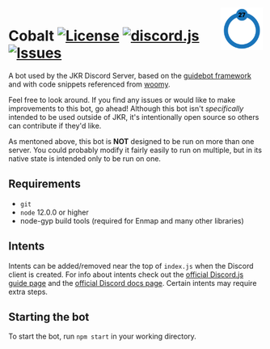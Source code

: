 <img src="resources/icon.png" align="right" height="84" />

# Cobalt [![License](https://img.shields.io/github/license/AStainlessSteelSink/cobalt)](https://github.com/the-sink/Cobalt/blob/main/LICENSE) [![discord.js](https://img.shields.io/badge/discord.js-v12.5.1-blue.svg?logo=npm)](https://www.npmjs.com/package/discord.js) [![Issues](https://img.shields.io/github/issues/AStainlessSteelSink/cobalt)](https://github.com/the-sink/Cobalt/issues)

A bot used by the JKR Discord Server, based on the [guidebot framework](https://github.com/AnIdiotsGuide/guidebot) and with code snippets referenced from [woomy](https://github.com/woomyware/woomy).

Feel free to look around. If you find any issues or would like to make improvements to this bot, go ahead! Although this bot isn't *specifically* intended to be used outside of JKR, it's intentionally open source so others can contribute if they'd like.

As mentoned above, this bot is **NOT** designed to be run on more than one server. You could probably modify it fairly easily to run on multiple, but in its native state is intended only to be run on one.

## Requirements

- `git`
- `node` 12.0.0 or higher
- node-gyp build tools (required for Enmap and many other libraries)

## Intents

Intents can be added/removed near the top of ``index.js`` when the Discord client is created. For info about intents check out the [official Discord.js guide page](https://discordjs.guide/popular-topics/intents.html) and the [official Discord docs page](https://discord.com/developers/docs/topics/gateway#gateway-intents). Certain intents may require extra steps.

## Starting the bot

To start the bot, run `npm start` in your working directory.
